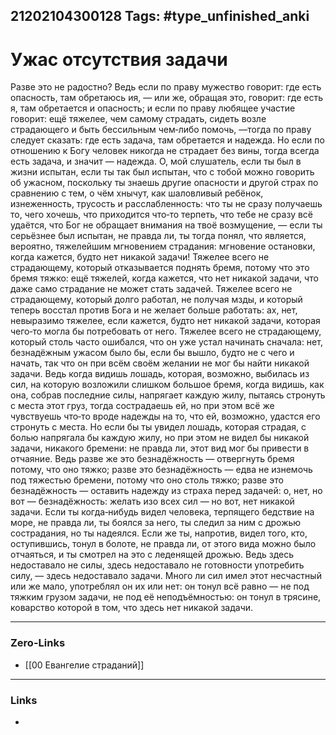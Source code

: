 21202104300128
Tags: #type_unfinished_anki 
---
# Ужас отсутствия задачи

Разве это не радостно? Ведь если по праву мужество говорит: где есть опасность, там обретаюсь ия, — или же, обращая это, говорит: где есть я, там обретается и опасность; и если по праву любящее участие говорит: ещё тяжелее, чем самому страдать, сидеть возле страдающего и быть бессильным чем‑либо помочь, —тогда по праву следует сказать: где есть задача, там обретается и надежда. Но если по отношению к Богу человек никогда не страдает без вины, тогда всегда есть задача, и значит — надежда. О, мой слушатель, если ты был в жизни испытан, если ты так был испытан, что с тобой можно говорить об ужасном, поскольку ты знаешь другие опасности и другой страх по сравнению с тем, о чём хнычут, как шаловливый ребёнок, изнеженность, трусость и расслабленность: что ты не сразу получаешь то, чего хочешь, что приходится что‑то терпеть, что тебе не сразу всё удаётся, что Бог не обращает внимания на твоё возмущение, — если ты серьёзнее был испытан, не правда ли, ты тогда понял, что является, вероятно, тяжелейшим мгновением страдания: мгновение остановки, когда кажется, будто нет никакой задачи! Тяжелее всего не страдающему, который отказывается поднять бремя, потому что это бремя тяжко: ещё тяжелей, когда кажется, что нет никакой задачи, что даже само страдание не может стать задачей. Тяжелее всего не страдающему, который долго работал, не получая мзды, и который теперь восстал против Бога и не желает больше работать: ах, нет, невыразимо тяжелее, если кажется, будто нет никакой задачи, которая чего‑то могла бы потребовать от него. Тяжелее всего не страдающему, который столь часто ошибался, что он уже устал начинать сначала: нет, безнадёжным ужасом было бы, если бы вышло, будто не с чего и начать, так что он при всём своём желании не мог бы найти никакой задачи. Ведь когда видишь лошадь, которая, возможно, выбилась из сил, на которую возложили слишком большое бремя, когда видишь, как она, собрав последние силы, напрягает каждую жилу, пытаясь стронуть с места этот груз, тогда сострадаешь ей, но при этом всё же чувствуешь что‑то вроде надежды на то, что ей, возможно, удастся его стронуть с места. Но если бы ты увидел лошадь, которая страдая, с болью напрягала бы каждую жилу, но при этом не видел бы никакой задачи, никакого бремени: не правда ли, этот вид мог бы привести в отчаяние. Ведь разве же это безнадёжность — отвергнуть бремя потому, что оно тяжко; разве это безнадёжность — едва не изнемочь под тяжестью бремени, потому что оно столь тяжко; разве это безнадёжность — оставить надежду из страха перед задачей: о, нет, но вот — безнадёжность: желать изо всех сил — но вот, нет никакой задачи. Если ты когда‑нибудь видел человека, терпящего бедствие на море, не правда ли, ты боялся за него, ты следил за ним с дрожью сострадания, но ты надеялся. Если же ты, напротив, видел того, кто, оступившись, тонул в болоте, не правда ли, от этого вида можно было отчаяться, и ты смотрел на это с леденящей дрожью. Ведь здесь недоставало не силы, здесь недоставало не готовности употребить силу, — здесь недоставало задачи. Много ли сил имел этот несчастный или же мало, употреблял он их или нет: он тонул всё равно — не под тяжким грузом задачи, не под её неподъёмностью: он тонул в трясине, коварство которой в том, что здесь нет никакой задачи.

---
### Zero-Links
- [[00 Евангелие страданий]]
---
### Links
-